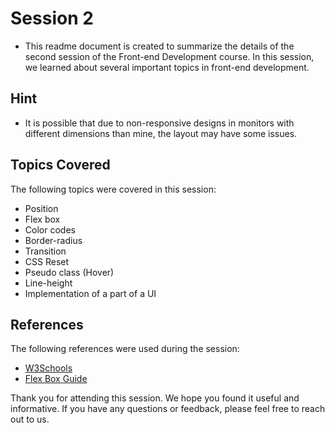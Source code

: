 # Session 2
* This readme document is created to summarize the details of the second session of the Front-end Development course. In this session, we learned about several important topics in front-end development.

## Hint
* It is possible that due to non-responsive designs in monitors with different dimensions than mine, the layout may have some issues.

## Topics Covered
The following topics were covered in this session:

* Position
* Flex box
* Color codes
* Border-radius
* Transition
* CSS Reset
* Pseudo class (Hover)
* Line-height
* Implementation of a part of a UI
## References
The following references were used during the session:

* <a href="https://www.w3schools.com/">W3Schools</a>
* <a href="https://css-tricks.com/snippets/css/a-guide-to-flexbox/">Flex Box Guide</a>


Thank you for attending this session. We hope you found it useful and informative. If you have any questions or feedback, please feel free to reach out to us.
